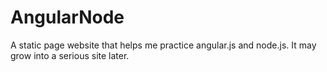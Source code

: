 # AngularNode
A static page website that helps me practice angular.js and node.js. It may grow into a serious site later.
